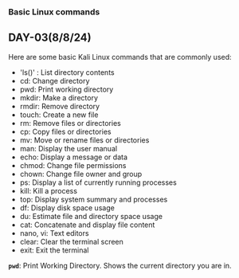 ### Basic Linux commands
## DAY-03(8/8/24)

Here are some basic Kali Linux commands that are commonly used:

 * 'ls()' : List directory contents 
 * cd: Change directory 
 * pwd: Print working directory 
 * mkdir: Make a directory 
 * rmdir: Remove directory 
 * touch: Create a new file 
 * rm: Remove files or directories 
 * cp: Copy files or directories 
 * mv: Move or rename files or directories 
 * man: Display the user manual 
 * echo: Display a message or data 
 * chmod: Change file permissions 
 * chown: Change file owner and group 
 * ps: Display a list of currently running processes 
 * kill: Kill a process 
 * top: Display system summary and processes 
 * df: Display disk space usage 
 * du: Estimate file and directory space usage 
 * cat: Concatenate and display file content 
 * nano, vi: Text editors 
 * clear: Clear the terminal screen 
 * exit: Exit the terminal

**`pwd`**: Print Working Directory. Shows the current directory you are in.

